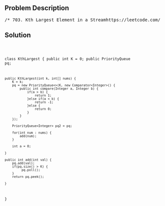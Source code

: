 <!--
<style>
  body { font-family: Arial, sans-serif; }
  .container { max-width: 700px; margin: 0 auto; padding: 10px; }
  .comment-block { background-color: #f9f9f9; padding: 10px; border-left: 5px solid #ccc; overflow-wrap: break-word; white-space: pre-wrap; }
  .code-block { background-color: #f4f4f4; padding: 10px; border: 1px solid #ddd; overflow-wrap: break-word; white-space: pre-wrap; }
</style>
-->

<div class='container'>
<h2>Problem Description</h2>
<div class='comment-block'>
<pre>
/* 703. Kth Largest Element in a Streamhttps://leetcode.com/problems/kth-largest-element-in-a-stream/Design a class to find the kth largest element in a stream.Note that it is the kth largest element in the sorted order, not the kth distinct element.Implement KthLargest class:KthLargest(int k, int[] nums) Initializes the object with the integer k and the stream of integersnums.int add(int val) Appends the integer val to the stream and returns the element representing the kthlargest element in the stream.Example 1:Input["KthLargest", "add", "add", "add", "add", "add"][[3, [4, 5, 8, 2]], [3], [5], [10], [9], [4]]Output[null, 4, 5, 5, 8, 8]ExplanationKthLargest kthLargest = new KthLargest(3, [4, 5, 8, 2]);kthLargest.add(3);   // return 4kthLargest.add(5);   // return 5kthLargest.add(10);  // return 5kthLargest.add(9);   // return 8kthLargest.add(4);   // return 8*//** * Your KthLargest object will be instantiated and called as such: * KthLargest obj = new KthLargest(k, nums); * int param_1 = obj.add(val); */</pre>
</div>

<h2>Solution</h2>
<div class='code-block'>
<pre><code class='language-java'>

class KthLargest {
    public int K = 0;
    public PriorityQueue<Integer> pq;

    public KthLargest(int k, int[] nums) {
        K = k;
        pq = new PriorityQueue<>(K, new Comparator<Integer>() {
            public int compare(Integer a, Integer b) {
                if(a > b) {
                    return 1;
                }else if(a < b) {
                    return -1;
                }else {
                    return 0;
                }
            }
        });
        
        PriorityQueue<Integer> pq2 = pq;
        
        for(int num : nums) {
            add(num);
        }
        
        int a = 0;
        
    }
    
    public int add(int val) {
        pq.add(val);
        if(pq.size() > K) {
             pq.poll();
        } 
        return pq.peek();

    }
}

</code></pre>
</div>
</div>
